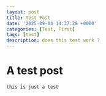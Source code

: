 ```yaml
---
layout: post
title: Test Post
date: '2025-09-04 14:37:28 +0000'
categories: [Test, First]
tags: [test]
description: does this test work ?
---
```


# A test post

```
this is just a test
```
